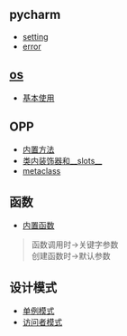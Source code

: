 ## pycharm
+ [setting](./doc/pycharm_setting.md)  
+ [error](./doc/pycharm_error.md)

## [os](./core/my_02_os)

+ [基本使用](./core/my_02_os/00_basic.py)

## OPP
+ [内置方法](./core/my_03_OOP/00_magic.py)
+ [类内装饰器和__slots__](./core/my_03_OOP/01_class_decorator.py)
+ [metaclass](./core/my_03_OOP/02_metaclass.py)

## 函数

+ [内置函数]()
> 函数调用时->关键字参数  
> 创建函数时->默认参数

## 设计模式
+ [单例模式]()
+ [访问者模式]()